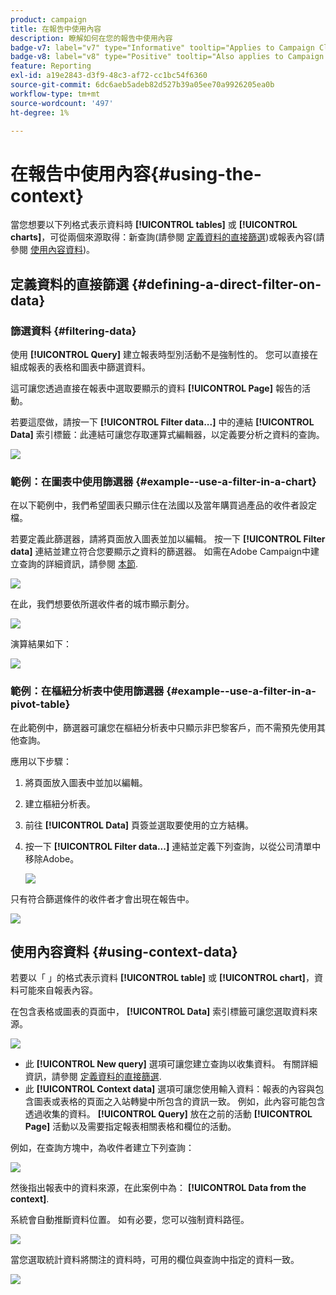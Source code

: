 ```yaml
---
product: campaign
title: 在報告中使用內容
description: 瞭解如何在您的報告中使用內容
badge-v7: label="v7" type="Informative" tooltip="Applies to Campaign Classic v7"
badge-v8: label="v8" type="Positive" tooltip="Also applies to Campaign v8"
feature: Reporting
exl-id: a19e2843-d3f9-48c3-af72-cc1bc54f6360
source-git-commit: 6dc6aeb5adeb82d527b39a05ee70a9926205ea0b
workflow-type: tm+mt
source-wordcount: '497'
ht-degree: 1%

---
```


# 在報告中使用內容{#using-the-context}



當您想要以下列格式表示資料時 **[!UICONTROL tables]** 或 **[!UICONTROL charts]**，可從兩個來源取得：新查詢(請參閱 [定義資料的直接篩選](#defining-a-direct-filter-on-data))或報表內容(請參閱 [使用內容資料](#using-context-data))。

## 定義資料的直接篩選 {#defining-a-direct-filter-on-data}

### 篩選資料 {#filtering-data}

使用 **[!UICONTROL Query]** 建立報表時型別活動不是強制性的。 您可以直接在組成報表的表格和圖表中篩選資料。

這可讓您透過直接在報表中選取要顯示的資料 **[!UICONTROL Page]** 報告的活動。

若要這麼做，請按一下 **[!UICONTROL Filter data...]** 中的連結 **[!UICONTROL Data]** 索引標籤：此連結可讓您存取運算式編輯器，以定義要分析之資料的查詢。

![](assets/reporting_filter_data_from_page.png)

### 範例：在圖表中使用篩選器 {#example--use-a-filter-in-a-chart}

在以下範例中，我們希望圖表只顯示住在法國以及當年購買過產品的收件者設定檔。

若要定義此篩選器，請將頁面放入圖表並加以編輯。 按一下 **[!UICONTROL Filter data]** 連結並建立符合您要顯示之資料的篩選器。 如需在Adobe Campaign中建立查詢的詳細資訊，請參閱 [本節](../../platform/using/about-queries-in-campaign.md).

![](assets/s_ncs_advuser_report_wizard_029.png)

在此，我們想要依所選收件者的城市顯示劃分。

![](assets/reporting_graph_with_2vars.png)

演算結果如下：

![](assets/reporting_graph_with_2vars_preview.png)

### 範例：在樞紐分析表中使用篩選器 {#example--use-a-filter-in-a-pivot-table}

在此範例中，篩選器可讓您在樞紐分析表中只顯示非巴黎客戶，而不需預先使用其他查詢。

應用以下步驟：

1. 將頁面放入圖表中並加以編輯。
1. 建立樞紐分析表。
1. 前往 **[!UICONTROL Data]** 頁簽並選取要使用的立方結構。
1. 按一下 **[!UICONTROL Filter data...]** 連結並定義下列查詢，以從公司清單中移除Adobe。

   ![](assets/s_ncs_advuser_report_display_03.png)

只有符合篩選條件的收件者才會出現在報告中。

![](assets/s_ncs_advuser_report_display_04.png)

## 使用內容資料 {#using-context-data}

若要以「 」的格式表示資料 **[!UICONTROL table]** 或 **[!UICONTROL chart]**，資料可能來自報表內容。

在包含表格或圖表的頁面中， **[!UICONTROL Data]** 索引標籤可讓您選取資料來源。

![](assets/s_ncs_advuser_report_datasource_3.png)

* 此 **[!UICONTROL New query]** 選項可讓您建立查詢以收集資料。 有關詳細資訊，請參閱 [定義資料的直接篩選](#defining-a-direct-filter-on-data).
* 此 **[!UICONTROL Context data]** 選項可讓您使用輸入資料：報表的內容與包含圖表或表格的頁面之入站轉變中所包含的資訊一致。 例如，此內容可能包含透過收集的資料。 **[!UICONTROL Query]** 放在之前的活動 **[!UICONTROL Page]** 活動以及需要指定報表相關表格和欄位的活動。

例如，在查詢方塊中，為收件者建立下列查詢：

![](assets/s_ncs_advuser_report_datasource_2.png)

然後指出報表中的資料來源，在此案例中為： **[!UICONTROL Data from the context]**.

系統會自動推斷資料位置。 如有必要，您可以強制資料路徑。

![](assets/s_ncs_advuser_report_datasource_4.png)

當您選取統計資料將關注的資料時，可用的欄位與查詢中指定的資料一致。

![](assets/s_ncs_advuser_report_datasource_1.png)
